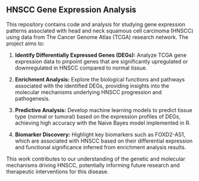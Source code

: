 ## HNSCC Gene Expression Analysis

This repository contains code and analysis for studying gene expression patterns associated with head and neck squamous cell carcinoma (HNSCC) using data from The Cancer Genome Atlas (TCGA) research network. The project aims to:

1. **Identify Differentially Expressed Genes (DEGs):** Analyze TCGA gene expression data to pinpoint genes that are significantly upregulated or downregulated in HNSCC compared to normal tissue.

2. **Enrichment Analysis:** Explore the biological functions and pathways associated with the identified DEGs, providing insights into the molecular mechanisms underlying HNSCC progression and pathogenesis.

3. **Predictive Analysis:** Develop machine learning models to predict tissue type (normal or tumoral) based on the expression profiles of DEGs, achieving high accuracy with the Naive Bayes model implemented in R.

4. **Biomarker Discovery:** Highlight key biomarkers such as FOXD2-AS1, which are associated with HNSCC based on their differential expression and functional significance inferred from enrichment analysis results.

This work contributes to our understanding of the genetic and molecular mechanisms driving HNSCC, potentially informing future research and therapeutic interventions for this disease.


